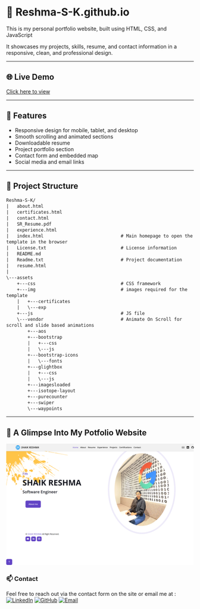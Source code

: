 # 💼 Reshma-S-K.github.io

This is my personal portfolio website, built using HTML, CSS, and JavaScript<!-- based on the template by ([Booststrapmade](https://bootstrapmade.com/)) idea.-->

It showcases my projects, skills, resume, and contact information in a responsive, clean, and professional design.

---

## 🌐 Live Demo

[Click here to view ](https://reshma-s-k.github.io/)

---

## 🚀 Features

- Responsive design for mobile, tablet, and desktop
- Smooth scrolling and animated sections
- Downloadable resume
- Project portfolio section
- Contact form and embedded map
- Social media and email links

---

## 📁 Project Structure 
```
Reshma-S-K/
|   about.html
|   certificates.html
|   contact.html
|   SR_Resume.pdf
|   experience.html
|   index.html                             # Main homepage to open the template in the browser
|   License.txt                            # License information 
|   README.md
|   Readme.txt                             # Project documentation
|   resume.html
|   
\---assets
    +---css                                # CSS framework
    +---img                                # images required for the template
    |   +---certificates
    |   \---exp
    +---js                                 # JS file
    \---vendor                             # Animate On Scroll for scroll and slide based animations
        +---aos
        +---bootstrap
        |   +---css
        |   \---js
        +---bootstrap-icons
        |   \---fonts
        +---glightbox
        |   +---css
        |   \---js
        +---imagesloaded
        +---isotope-layout
        +---purecounter
        +---swiper
        \---waypoints                
```
---
## 📸 A Glimpse Into My Potfolio Website 
![Portfolio Preview](img/Portfolio_Cover_page.png)


### 📫 Contact 
Feel free to reach out via the contact form on the site or email me at :  
[![LinkedIn](https://img.shields.io/badge/LinkedIn-blue?style=flat&logo=linkedin&logoColor=white)](https://www.linkedin.com/in/shaik-reshma-5ab0b6286)
[![GitHub](https://img.shields.io/badge/GitHub-black?style=flat&logo=github)](https://github.com/Reshma-S-K)
[![Email](https://img.shields.io/badge/Email-D14836?style=flat&logo=gmail&logoColor=white)](mailto:reshmashaik2111@gmail.com)

